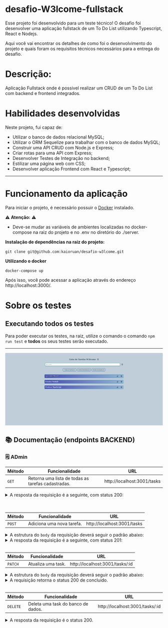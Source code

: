 # desafio-W3lcome-fullstack

Esse projeto foi desenvolvido para um teste técnico!
O desafio foi desenvolver uma aplicação fullstack de um To Do List utilizando Typescript, React e Nodejs.

Aqui você vai encontrar os detalhes de como foi o desenvolvimento do projeto e quais foram os requisitos técnicos necessários para a entrega do desafio.

# Descrição:
Aplicação Fullstack onde é possivel realizar um CRUD de um To Do List com backend e frontend integrados.

# Habilidades desenvolvidas

Neste projeto, fui capaz de:

- Utilizar o banco de dados relacional MySQL;
- Utilizar o ORM Sequelize para trabalhar com o banco de dados MySQL;
- Construir uma API CRUD com Node.js e Express;
- Criar rotas para uma API com Express;
- Desenvolver Testes de Integração no backend;
- Estilizar uma página web com CSS;
- Desenvolver aplicação Frontend com React e Typescript;
   
---

# Funcionamento da aplicação

Para iniciar o projeto, é necessário possuir o [Docker](https://docs.docker.com/engine/install/ubuntu/) instalado.

⚠ **Atenção:** ⚠
- Deve-se mudar as variáveis de ambientes localizadas no docker-compose na raiz do projeto e no .env no diretório do ./server.

**Instalação de dependências na raiz do projeto:** 

```
git clone git@github.com:kaioruan/desafio-w3lcome.git
```

**Utilizando o docker**

```
docker-compose up
```


Após isso, você pode acessar a aplicação através do endereço http://localhost:3000/.

# Sobre os testes
## Executando todos os testes

Para poder executar os testes, na raiz, utilize o comando o comando `npm run test` e **todos** os seus testes serão executado.

---

<p align="center">
<img src="./image.png" width="600px" />
</p>

## 📚 Documentação (endpoints BACKEND)
### 🗒️ ADmin
| Método | Funcionalidade                              | URL                              |
| ------ | ------------------------------------------- | -------------------------------- |
| `GET`  | Retorna uma lista de todas as tarefas cadastradas.| http://localhost:3001/tasks |

<details>
  <summary>A resposta da requisição é a seguinte, com status 200:</summary>

```json
[
  {
    "id": 1,
    "titulo": "Aprender React",
    "concluida": 1
  },
  {
    "id": 2,
    "titulo": "Estudar NodeJS",
    "concluida": 0
  },
  {
    "id": 3,
    "titulo": "Praticar TypeScript",
    "concluida": 0
  }
]
```

</details>
<br>
<br>

| Método | Funcionalidade                                | URL                              |
| ------ | --------------------------------------------- | -------------------------------- |
| `POST` | Adiciona uma nova tarefa. | http://localhost:3001/tasks |

<details>
  <summary>A estrutura do <code>body</code> da requisição deverá seguir o padrão abaixo:</summary>

```json
  {
    "titulo": "Aprender Java",
    "concluida": 1
  }
```

</details>

<details>
  <summary>A resposta da requisição é a seguinte, com status 201:</summary>

```json
{
  "id": 4,
  "titulo": "Aprender Java",
  "concluida": true
}
```

</details>
<br>

| Método | Funcionalidade                            | URL                        |
| ------ | ----------------------------------------- | -------------------------- |
| `PATCH`  | Atualiza uma task. | http://localhost:3001/tasks/:id |

<details>
  <summary>A estrutura do <code>body</code> da requisição deverá seguir o padrão abaixo:</summary>

```json
  {
    "titulo": "Aprender Java",
    "concluida": 0
  }
```

</details>

<details>
  <summary>A requisição retorna o status 200 de concluido.</summary>
  </details>
<br>

| Método | Funcionalidade                            | URL                        |
| ------ | ----------------------------------------- | -------------------------- |
| `DELETE`  | Deleta uma task do banco de dados. | http://localhost:3001/tasks/:id |

<details>
  <summary>A resposta da requisição é o status 200.</summary>


</details>
<br>
<br>